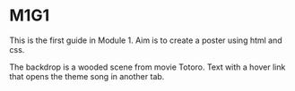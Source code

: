 ﻿# M1G1
This is the first guide in Module 1.
Aim is to create a poster using html and css. 

The backdrop is a wooded scene from movie Totoro. Text with a hover link that opens the theme song in another tab. 


